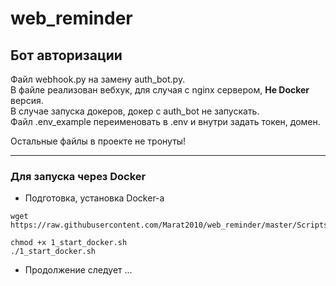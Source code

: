 # web_reminder

## Бот авторизации 

Файл webhook.py на замену auth_bot.py.  
В файле реализован вебхук, для случая с nginx сервером, **Не Docker** версия.  
В случае запуска докеров, докер с auth_bot не запускать.  
Файл .env_example переименовать в .env и внутри задать токен, домен.  

Остальные файлы в проекте не тронуты!

***

### Для запуска через Docker

- Подготовка, установка Docker-а

```
wget https://raw.githubusercontent.com/Marat2010/web_reminder/master/Scripts/1_start_docker.sh
```
```
chmod +x 1_start_docker.sh
./1_start_docker.sh
```
- Продолжение следует ...




